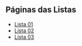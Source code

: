 ## Páginas das Listas

- [Lista 01](https://arturmsoares.github.io/Java-Script-Basico-IFTM/lista01/)
- [Lista 02](https://arturmsoares.github.io/Java-Script-Basico-IFTM/lista02/)
- [Lista 03](https://arturmsoares.github.io/Java-Script-Basico-IFTM/lista03/)
